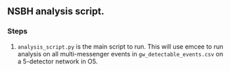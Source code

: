 ## NSBH analysis script.
### Steps 
1. `analysis_script.py` is the main script to run. 
This will use emcee to run analysis on all multi-messenger events in `gw_detectable_events.csv` on a 5-detector network in O5.